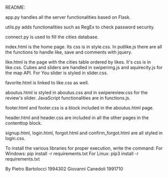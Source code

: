 README:

app.py handles all the server functionalities based on Flask.

utils.py adds functionalities such as RegEx to check password security. 

connect.py is used to fill the cities database.

index.html is the home page. Its css is in style.css. In putlike.js there are all the functions to handle like, save and comments with jquery.

like.html is the page with the cities table ordered by likes. It's css is in like.css. Cubes and sliders are handled in swiperimg.js and aquirecity.js for the map API. For You slider is styled in slider.css.

favorite.html is linked to like.css as well.

aboutus.html is styled in aboutus.css and in swipereview.css for the review's slider. JavaScript functionalities are in functions.js. 

footer.html and footer.css is a block included in the aboutus.html page.

header.html and header.css are included in all the other pages in the contenttop block.

signup.html, login.html, forgot.html and confirm_forgot.html are all styled in login.css. 

To install the various libraries for proper execution, write the command: 
    For Windows:    pip install -r requirements.txt
    For Linux:      pip3 install -r requirements.txt



By 
    Pietro Bartolocci 1994302
    Giovanni Canedoli 1991710